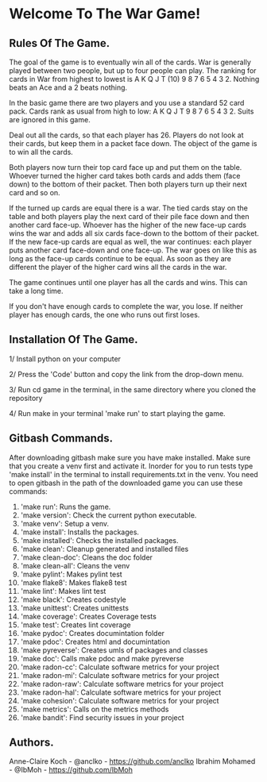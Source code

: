 Welcome To The War Game!
========================

Rules Of The Game.
-----------------

The goal of the game is to eventually win all of the cards. 
War is generally played between two people, but up to four people can play. 
The ranking for cards in War from highest to lowest is A K Q J T (10) 9 8 7 6 5 4 3 2. 
Nothing beats an Ace and a 2 beats nothing.

In the basic game there are two players and you use a standard 52 card pack. 
Cards rank as usual from high to low: A K Q J T 9 8 7 6 5 4 3 2. 
Suits are ignored in this game.

Deal out all the cards, so that each player has 26. 
Players do not look at their cards, but keep them in a packet face down. 
The object of the game is to win all the cards.

Both players now turn their top card face up and put them on the table. 
Whoever turned the higher card takes both cards and adds them (face down) to the bottom 
of their packet. Then both players turn up their next card and so on.

If the turned up cards are equal there is a war. 
The tied cards stay on the table and both players play the next card 
of their pile face down and then another card face-up. 
Whoever has the higher of the new face-up cards wins the war and 
adds all six cards face-down to the bottom of their packet. 
If the new face-up cards are equal as well, the war continues: each player puts 
another card face-down and one face-up. The war goes on like this as 
long as the face-up cards continue to be equal. As soon as they are different 
the player of the higher card wins all the cards in the war.

The game continues until one player has all the cards and wins. 
This can take a long time.

If you don't have enough cards to complete the war, you lose. 
If neither player has enough cards, the one who runs out first loses.

Installation Of The Game.
-------------------------

1/ Install python on your computer

2/ Press the 'Code' button and copy the link from the drop-down menu.

3/ Run cd game in the terminal, in the same directory where you cloned the repository

4/ Run make in your terminal 'make run' to start playing the game.

Gitbash Commands.
-----------------
After downloading gitbash make sure you have make installed. Make sure that you create a venv first and activate it.
Inorder for you to run tests type 'make install' in the terminal to install requirements.txt
in the venv.
You need to open gitbash in the path of the downloaded game
you can use these commands:

1. 'make run': Runs the game.
2. 'make version': Check the current python executable.
3. 'make venv': Setup a venv.
4. 'make install': Installs the packages.
5. 'make installed': Checks the installed packages.
6. 'make clean': Cleanup generated and installed files
7. 'make clean-doc': Cleans the doc folder
8. 'make clean-all': Cleans the venv
9. 'make pylint': Makes pylint test
10. 'make flake8': Makes flake8 test
11. 'make lint': Makes lint test
12. 'make black': Creates codestyle
13. 'make unittest': Creates unittests
14. 'make coverage': Creates Coverage tests
15. 'make test': Creates lint coverage
16. 'make pydoc': Creates documintation folder
17. 'make pdoc': Creates html and documintation
18. 'make pyreverse': Creates umls of packages and classes
19. 'make doc': Calls make pdoc and make pyreverse
20. 'make radon-cc': Calculate software metrics for your project
21. 'make radon-mi': Calculate software metrics for your project
22. 'make radon-raw': Calculate software metrics for your project
23. 'make radon-hal': Calculate software metrics for your project
24. 'make cohesion': Calculate software metrics for your project
25. 'make metrics': Calls on the metrics methods
26. 'make bandit': Find security issues in your project

Authors.
---------
Anne-Claire Koch - @anclko - https://github.com/anclko
Ibrahim Mohamed - @IbMoh - https://github.com/IbMoh
